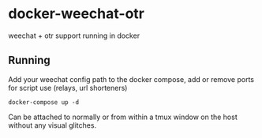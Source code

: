 # docker-weechat-otr

weechat + otr support running in docker

## Running

Add your weechat config path to the docker compose, add or remove ports for script use (relays, url shorteners)
```
docker-compose up -d
```

Can be attached to normally or from within a tmux window on the host without any visual glitches.
